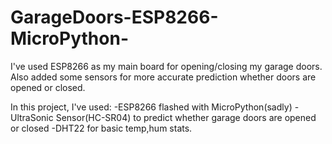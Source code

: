 # GarageDoors-ESP8266-MicroPython-
I've used ESP8266 as my main board for opening/closing my garage doors. 
Also added some sensors for more accurate prediction whether doors are opened or closed.

In this project, I've used:
-ESP8266 flashed with MicroPython(sadly)
-UltraSonic Sensor(HC-SR04) to predict whether garage doors are opened or closed
-DHT22 for basic temp,hum stats.
